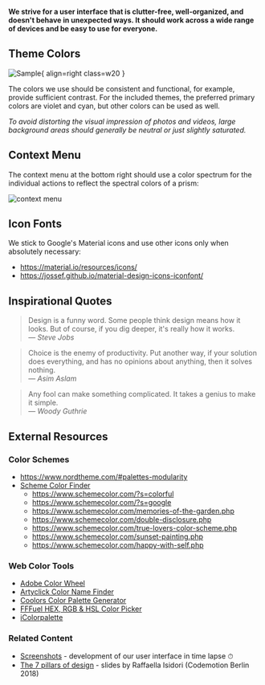 **We strive for a user interface that is clutter-free, well-organized, and doesn't behave in unexpected ways. It should work across a wide range of devices and be easy to use for everyone.**

## Theme Colors

![Sample](img/violet.jpg){ align=right class=w20 }

The colors we use should be consistent and functional, for example, provide sufficient contrast. For the included themes, the preferred primary colors are violet and cyan, but other colors can be used as well.

*To avoid distorting the visual impression of photos and videos, large background areas should generally be neutral or just slightly saturated.*

## Context Menu

The context menu at the bottom right should use a color spectrum for the individual actions to reflect the spectral colors of a prism:

![context menu](https://dl.photoprism.app/img/docs/wiki/docs/prism-context-menu.jpg)

## Icon Fonts

We stick to Google's Material icons and use other icons only when absolutely necessary:

- https://material.io/resources/icons/
- https://jossef.github.io/material-design-icons-iconfont/

## Inspirational Quotes

> Design is a funny word. Some people think design means how it looks. But of course, if you dig deeper, it's really how it works.<br />— <cite>Steve Jobs</cite>

> Choice is the enemy of productivity. Put another way, if your solution does everything, and has no opinions about anything, then it solves nothing.<br />— <cite>Asim Aslam</cite>

> Any fool can make something complicated. It takes a genius to make it simple.<br />— <cite>Woody Guthrie</cite>

## External Resources

### Color Schemes

- https://www.nordtheme.com/#palettes-modularity
- [Scheme Color Finder](https://www.schemecolor.com/)
    - https://www.schemecolor.com/?s=colorful
    - https://www.schemecolor.com/?s=google
    - https://www.schemecolor.com/memories-of-the-garden.php
    - https://www.schemecolor.com/double-disclosure.php
    - https://www.schemecolor.com/true-lovers-color-scheme.php
    - https://www.schemecolor.com/sunset-painting.php
    - https://www.schemecolor.com/happy-with-self.php

### Web Color Tools

- [Adobe Color Wheel](https://color.adobe.com/create/color-wheel)
- [Artyclick Color Name Finder](https://colors.artyclick.com/color-name-finder/)
- [Coolors Color Palette Generator](https://coolors.co/?ref=63b6e9f24ca115000a992caa)
- [FFFuel HEX, RGB & HSL Color Picker](https://fffuel.co/cccolor/)
- [iColorpalette](https://icolorpalette.com/color)

### Related Content

- [Screenshots](screenshots.md) - development of our user interface in time lapse ⏱
- [The 7 pillars of design](https://dl.photoprism.app/pdf/slides/20181120-The_7_pillars_of_design.pdf) - slides by Raffaella Isidori (Codemotion Berlin 2018)
